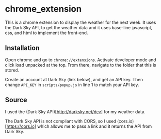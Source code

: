 # chrome_extension
This is a chrome extension to display the weather for the next week.
It uses the Dark Sky API, to get the weather data and it uses base-line
javascript, css, and html to implement the front-end. 

## Installation
Open chrome and go to `chrome://extensions`. Activate developer mode and 
click load unpacked at the top. From there, navigate to the folder that
this is stored.

Create an account at Dark Sky (link below), and get an API key. Then 
change `API_KEY` in `scripts/popup.js` in line 1 to match your API key.

## Source
I used the (Dark Sky API)[http://darksky.net/dev] for my weather data.

The Dark Sky API is not compliant with CORS, so I used (cors.io)[https://cors.io]
which allows me to pass a link and it returns the API from Dark Sky.
